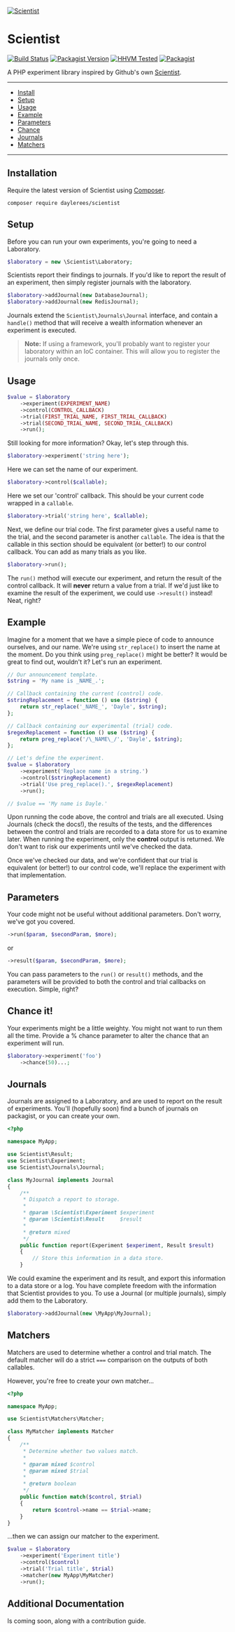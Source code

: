 [![Scientist](scientist.png)](https://packagist.org/packages/daylerees/scientist)

# Scientist

[![Build Status](https://travis-ci.org/daylerees/scientist.svg?branch=master)](https://travis-ci.org/daylerees/scientist)
[![Packagist Version](https://img.shields.io/packagist/v/daylerees/scientist.svg)](https://packagist.org/packages/daylerees/scientist)
[![HHVM Tested](https://img.shields.io/hhvm/daylerees/scientist.svg)](https://travis-ci.org/daylerees/scientist)
[![Packagist](https://img.shields.io/packagist/dt/daylerees/scientist.svg)](https://packagist.org/packages/daylerees/scientist)

A PHP experiment library inspired by Github's own [Scientist](https://github.com/github/scientist).

---

- [Install](#installation)
- [Setup](#setup)
- [Usage](#usage)
- [Example](#example)
- [Parameters](#parameters)
- [Chance](#chance-it)
- [Journals](#journals)
- [Matchers](#matchers)

---


## Installation

Require the latest version of Scientist using [Composer](https://getcomposer.org/).

    composer require daylerees/scientist

## Setup

Before you can run your own experiments, you're going to need a Laboratory.

```php
$laboratory = new \Scientist\Laboratory;
```

Scientists report their findings to journals. If you'd like to report the result of an experiment, then simply register journals with the laboratory.

```php
$laboratory->addJournal(new DatabaseJournal);
$laboratory->addJournal(new RedisJournal);
```

Journals extend the `Scientist\Journals\Journal` interface, and contain a `handle()` method that will receive a wealth information whenever an experiment is executed.

> **Note:** If using a framework, you'll probably want to register your laboratory within an IoC container. This will allow you to register the journals only once.

## Usage

```php
$value = $laboratory
    ->experiment(EXPERIMENT_NAME)
    ->control(CONTROL_CALLBACK)
    ->trial(FIRST_TRIAL_NAME, FIRST_TRIAL_CALLBACK)
    ->trial(SECOND_TRIAL_NAME, SECOND_TRIAL_CALLBACK)
    ->run();
```

Still looking for more information? Okay, let's step through this.

```php
$laboratory->experiment('string here');
```

Here we can set the name of our experiment.

```php
$laboratory->control($callable);
```

Here we set our 'control' callback. This should be your current code wrapped in a `callable`.

```php
$laboratory->trial('string here', $callable);
```

Next, we define our trial code. The first parameter gives a useful name to the trial, and the second parameter is another `callable`. The idea is that the callable in this section should be equivalent (or better!) to our control callback. You can add as many trials as you like.

```php
$laboratory->run();
```

The `run()` method will execute our experiment, and return the result of the control callback. It will **never** return a value from a trial. If we'd just like to examine the result of the experiment, we could use `->result()` instead! Neat, right?

## Example

Imagine for a moment that we have a simple piece of code to announce ourselves, and our name. We're using `str_replace()` to insert the name at the moment. Do you think using `preg_replace()` might be better? It would be great to find out, wouldn't it? Let's run an experiment.

```php
// Our announcement template.
$string = 'My name is _NAME_.';

// Callback containing the current (control) code.
$stringReplacement = function () use ($string) {
    return str_replace('_NAME_', 'Dayle', $string);
};

// Callback containing our experimental (trial) code.
$regexReplacement = function () use ($string) {
    return preg_replace('/\_NAME\_/', 'Dayle', $string);
};

// Let's define the experiment.
$value = $laboratory
    ->experiment('Replace name in a string.')
    ->control($stringReplacement)
    ->trial('Use preg_replace().', $regexReplacement)
    ->run();

// $value == 'My name is Dayle.'
```

Upon running the code above, the control and trials are all executed. Using Journals (check the docs!), the results of the tests, and the differences between the control and trials are recorded to a data store for us to examine later. When running the experiment, only the **control** output is returned. We don't want to risk our experiments until we've checked the data.

Once we've checked our data, and we're confident that our trial is equivalent (or better!) to our control code, we'll replace the experiment with that implementation.

## Parameters

Your code might not be useful without additional parameters. Don't worry, we've got you covered.

```php
->run($param, $secondParam, $more);
```

or

```php
->result($param, $secondParam, $more);
```

You can pass parameters to the `run()` or `result()` methods, and the parameters will be provided to both the control and trial callbacks on execution. Simple, right?

## Chance it!

Your experiments might be a little weighty. You might not want to run them all the time. Provide a % chance parameter to alter the chance that an experiment will run.

```php
$laboratory->experiment('foo')
    ->chance(50)...;
```

## Journals

Journals are assigned to a Laboratory, and are used to report on the result of experiments. You'll (hopefully soon) find a bunch of journals on packagist, or you can create your own.

```php
<?php

namespace MyApp;

use Scientist\Result;
use Scientist\Experiment;
use Scientist\Journals\Journal;

class MyJournal implements Journal
{
    /**
     * Dispatch a report to storage.
     *
     * @param \Scientist\Experiment $experiment
     * @param \Scientist\Result     $result
     *
     * @return mixed
     */
    public function report(Experiment $experiment, Result $result)
    {
        // Store this information in a data store.
    }
```

We could examine the experiment and its result, and export this information to a data store or a log. You have complete freedom with the information that Scientist provides to you. To use a Journal (or multiple journals), simply add them to the Laboratory.

```php
$laboratory->addJournal(new \MyApp\MyJournal);
```

## Matchers

Matchers are used to determine whether a control and trial match. The default matcher will do a strict `===` comparison on the outputs of both callables.

However, you're free to create your own matcher...

```php
<?php

namespace MyApp;

use Scientist\Matchers\Matcher;

class MyMatcher implements Matcher
{
    /**
     * Determine whether two values match.
     *
     * @param mixed $control
     * @param mixed $trial
     *
     * @return boolean
     */
    public function match($control, $trial)
    {
        return $control->name == $trial->name;
    }
}
```

...then we can assign our matcher to the experiment.

```php
$value = $laboratory
    ->experiment('Experiment title')
    ->control($control)
    ->trial('Trial title', $trial)
    ->matcher(new MyApp\MyMatcher)
    ->run();
```

## Additional Documentation

Is coming soon, along with a contribution guide.
